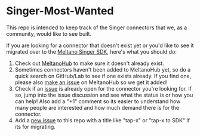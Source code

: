 # Singer-Most-Wanted

This repo is intended to keep track of the Singer connectors that we, as a community, would like to see built.


If you are looking for a connector that doesn't exist yet or you'd like to see it migrated over to the [Meltano Singer SDK](https://sdk.meltano.com/en/latest/), here's what you should do:

1. Check out [MeltanoHub](https://hub.meltano.com/singer/) to make sure it doesn't already exist.
1. Sometimes connectors haven't been added to MeltanoHub yet, so do a quick search on GitHub/Lab to see if one exists already.
If you find one, please also [make an issue](https://gitlab.com/meltano/hub/-/issues/new?issue) on MeltanoHub so we get it added!
1. Check if an [issue](https://github.com/MeltanoLabs/Singer-Most-Wanted/issues) is already open for the connector you're looking for.
If so, jump into the issue discussion and see what the status is or how you can help!
Also add a "+1" comment so its easier to understand how many people are interested and how much demand there is for the connector.
1. Add a [new issue](https://github.com/MeltanoLabs/Singer-Most-Wanted/issues/new) to this repo with a title like "tap-x" or "tap-x to SDK" if its for migrating.
